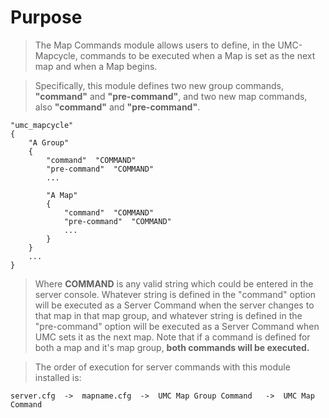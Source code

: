 # Purpose #

> The Map Commands module allows users to define, in the UMC-Mapcycle, commands to be executed when a Map is set as the next map and when a Map begins.

> Specifically, this module defines two new group commands, **"command"** and **"pre-command"**, and two new map commands, also **"command"** and **"pre-command"**.
```
"umc_mapcycle"
{
    "A Group"
    {
        "command"  "COMMAND"
        "pre-command"  "COMMAND"
        ...

        "A Map"
        {
            "command"  "COMMAND"
            "pre-command"  "COMMAND"
            ...
        }
    }
    ...
}
```
> Where **COMMAND** is any valid string which could be entered in the server console. Whatever string is defined in the "command" option will be executed as a Server Command when the server changes to that map in that map group, and whatever string is defined in the "pre-command" option will be executed as a Server Command when UMC sets it as the next map. Note that if a command is defined for both a map and it's map group, **both commands will be executed.**

> The order of execution for server commands with this module installed is:
```
server.cfg  ->  mapname.cfg  ->  UMC Map Group Command   ->  UMC Map Command
```